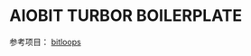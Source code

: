 # AIOBIT TURBOR BOILERPLATE

参考项目：
[bitloops](https://github.com/bitloops/ddd-hexagonal-cqrs-es-eda)